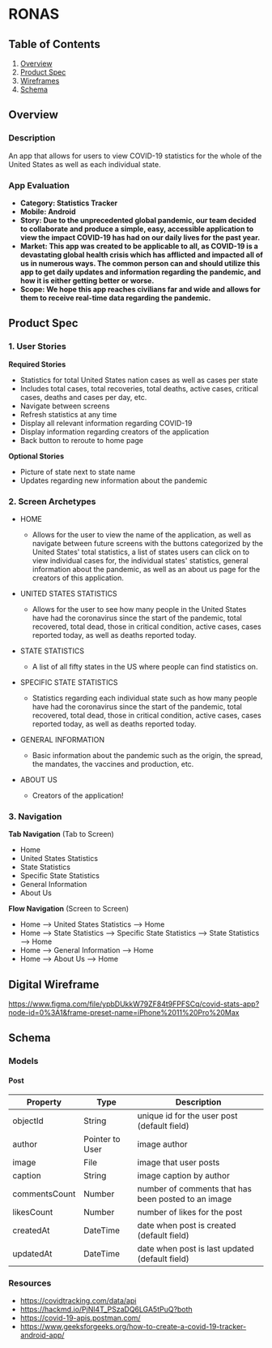 # RONAS

## Table of Contents
1. [Overview](#Overview)
1. [Product Spec](#Product-Spec)
1. [Wireframes](#Wireframes)
2. [Schema](#Schema)

## Overview
### Description
An app that allows for users to view COVID-19 statistics for the whole of the United States as well as each individual state. 

### App Evaluation

- **Category: Statistics Tracker**
- **Mobile: Android**
- **Story: Due to the unprecedented global pandemic, our team decided to collaborate and produce a simple, easy, accessible application to view the impact COVID-19 has had on our daily lives for the past year.**
- **Market: This app was created to be applicable to all, as COVID-19 is a devastating global health crisis which has afflicted and impacted all of us in numerous ways. The common person can and should utilize this app to get daily updates and information regarding the pandemic, and how it is either getting better or worse.**
- **Scope: We hope this app reaches civilians far and wide and allows for them to receive real-time data regarding the pandemic.**

## Product Spec

### 1. User Stories 

**Required Stories**

* Statistics for total United States nation cases as well as cases per state
* Includes total cases, total recoveries, total deaths, active cases, critical cases, deaths and cases per day, etc. 
* Navigate between screens
* Refresh statistics at any time
* Display all relevant information regarding COVID-19
* Display information regarding creators of the application
* Back button to reroute to home page

**Optional Stories**

* Picture of state next to state name
* Updates regarding new information about the pandemic

### 2. Screen Archetypes

* HOME
   * Allows for the user to view the name of the application, as well as navigate between future screens with the buttons categorized by the United States' total statistics, a list of states users can click on to view individual cases for, the individual states' statistics, general information about the pandemic, as well as an about us page for the creators of this application. 
   
* UNITED STATES STATISTICS
   * Allows for the user to see how many people in the United States have had the coronavirus since the start of the pandemic, total recovered, total dead, those in critical condition, active cases, cases reported today, as well as deaths reported today. 
   
* STATE STATISTICS
   * A list of all fifty states in the US where people can find statistics on. 
   
* SPECIFIC STATE STATISTICS
   * Statistics regarding each individual state such as how many people have had the coronavirus since the start of the pandemic, total recovered, total dead, those in critical condition, active cases, cases reported today, as well as deaths reported today. 
   
* GENERAL INFORMATION
   * Basic information about the pandemic such as the origin, the spread, the mandates, the vaccines and production, etc. 
   
* ABOUT US 
   * Creators of the application!

### 3. Navigation

**Tab Navigation** (Tab to Screen)

* Home
* United States Statistics
* State Statistics
* Specific State Statistics
* General Information
* About Us 

**Flow Navigation** (Screen to Screen)

* Home --> United States Statistics --> Home
* Home --> State Statistics --> Specific State Statistics --> State Statistics --> Home
* Home --> General Information --> Home
* Home --> About Us --> Home

## Digital Wireframe
https://www.figma.com/file/ypbDUkkW79ZF84t9FPFSCq/covid-stats-app?node-id=0%3A1&frame-preset-name=iPhone%2011%20Pro%20Max

## Schema 
### Models
#### Post

   | Property      | Type     | Description |
   | ------------- | -------- | ------------|
   | objectId      | String   | unique id for the user post (default field) |
   | author        | Pointer to User| image author |
   | image         | File     | image that user posts |
   | caption       | String   | image caption by author |
   | commentsCount | Number   | number of comments that has been posted to an image |
   | likesCount    | Number   | number of likes for the post |
   | createdAt     | DateTime | date when post is created (default field) |
   | updatedAt     | DateTime | date when post is last updated (default field) |
   
### Resources 
- https://covidtracking.com/data/api
- https://hackmd.io/PjNl4T_PSzaDQ6LGA5tPuQ?both
- https://covid-19-apis.postman.com/
- https://www.geeksforgeeks.org/how-to-create-a-covid-19-tracker-android-app/
